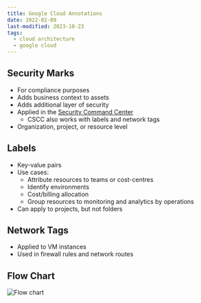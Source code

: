 ```yaml
---
title: Google Cloud Annotations
date: 2022-02-09
last-modified: 2023-10-23
tags:
  - cloud architecture
  - google cloud
---
```


## Security Marks

- For compliance purposes
- Adds business context to assets
- Adds additional layer of security
- Applied in the [Security Command Center](notes/Security%20Command%20Center.md)
	- CSCC also works with labels and network tags
- Organization, project, or resource level

## Labels

- Key-value pairs
- Use cases:
	- Attribute resources to teams or cost-centres
	- Identify environments
	- Cost/billing allocation
	- Group resources to monitoring and analytics by operations
- Can apply to projects, but not folders

## Network Tags

- Applied to VM instances
- Used in firewall rules and network routes

## Flow Chart

![Flow chart](files/annotations.svg)
